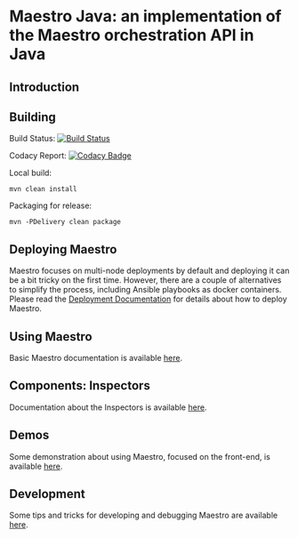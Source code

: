 Maestro Java: an implementation of the Maestro orchestration API in Java
============


Introduction
----


Building
----
Build Status: [![Build Status](https://travis-ci.org/maestro-performance/maestro-java.svg?branch=devel)](https://travis-ci.org/maestro-performance/maestro-java)

Codacy Report: [![Codacy Badge](https://api.codacy.com/project/badge/Grade/ddaacf55e38140bb82aa15f02f158164)](https://www.codacy.com/app/orpiske/maestro-java?utm_source=github.com&amp;utm_medium=referral&amp;utm_content=orpiske/maestro-java&amp;utm_campaign=Badge_Grade)


Local build:
```
mvn clean install
```

Packaging for release:

```
mvn -PDelivery clean package
```


Deploying Maestro
----

Maestro focuses on multi-node deployments by default and deploying it can be a bit tricky
on the first time. However, there are a couple of alternatives to simplify the process, 
including Ansible playbooks as docker containers. Please read the 
[Deployment Documentation](extra/doc/Deployment.md) for details about how to deploy Maestro.

Using Maestro
---- 

Basic Maestro documentation is available [here](extra/doc/Using.md).


Components: Inspectors
---- 

Documentation about the Inspectors is available [here](extra/doc/Inspectors.md).


Demos
---- 

Some demonstration about using Maestro, focused on the front-end, is available [here](extra/doc/Demos.md).


Development
---- 

Some tips and tricks for developing and debugging Maestro are available [here](extra/doc/Development.md).